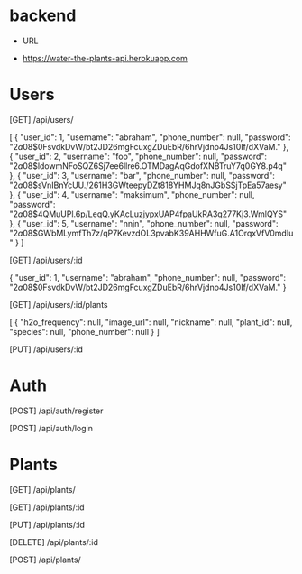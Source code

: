 # backend


* URL
- https://water-the-plants-api.herokuapp.com

# Users

[GET] /api/users/

[
    {
        "user_id": 1,
        "username": "abraham",
        "phone_number": null,
        "password": "$2a$08$0FsvdkDvW/bt2JD26mgFcuxgZDuEbR/6hrVjdno4Js10If/dXVaM."
    },
    {
        "user_id": 2,
        "username": "foo",
        "phone_number": null,
        "password": "$2a$08$ldowmNFoSQZ6Sj7ee6llre6.OTMDagAqGdofXNBTruY7q0GY8.p4q"
    },
    {
        "user_id": 3,
        "username": "bar",
        "phone_number": null,
        "password": "$2a$08$sVnIBnYcUU./261H3GWteepyDZt818YHMJq8nJGbSSjTpEa57aesy"
    },
    {
        "user_id": 4,
        "username": "maksimum",
        "phone_number": null,
        "password": "$2a$08$4QMuUPl.6p/LeqQ.yKAcLuzjypxUAP4fpaUkRA3q277Kj3.WmlQYS"
    },
    {
        "user_id": 5,
        "username": "nnjn",
        "phone_number": null,
        "password": "$2a$08$GWbMLymfTh7z/qP7KevzdOL3pvabK39AHHWfuG.A1OrqxVfV0mdIu"
    }
]

[GET] /api/users/:id

{
    "user_id": 1,
    "username": "abraham",
    "phone_number": null,
    "password": "$2a$08$0FsvdkDvW/bt2JD26mgFcuxgZDuEbR/6hrVjdno4Js10If/dXVaM."
}

[GET] /api/users/:id/plants

[
    {
        "h2o_frequency": null,
        "image_url": null,
        "nickname": null,
        "plant_id": null,
        "species": null,
        "phone_number": null
    }
]

[PUT] /api/users/:id



# Auth

[POST] /api/auth/register

[POST] /api/auth/login

# Plants

[GET] /api/plants/

[GET] /api/plants/:id

[PUT] /api/plants/:id

[DELETE] /api/plants/:id

[POST] /api/plants/
